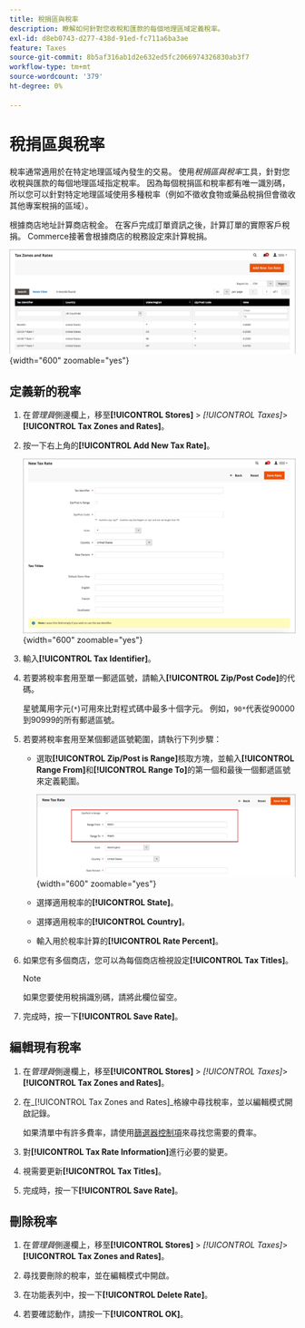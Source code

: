 ```yaml
---
title: 稅捐區與稅率
description: 瞭解如何針對您收稅和匯款的每個地理區域定義稅率。
exl-id: d8eb0743-d277-438d-91ed-fc711a6ba3ae
feature: Taxes
source-git-commit: 8b5af316ab1d2e632ed5fc2066974326830ab3f7
workflow-type: tm+mt
source-wordcount: '379'
ht-degree: 0%

---
```


# 稅捐區與稅率

稅率通常適用於在特定地理區域內發生的交易。 使用&#x200B;_稅捐區與稅率_&#x200B;工具，針對您收稅與匯款的每個地理區域指定稅率。 因為每個稅捐區和稅率都有唯一識別碼，所以您可以針對特定地理區域使用多種稅率（例如不徵收食物或藥品稅捐但會徵收其他專案稅捐的區域）。

根據商店地址計算商店稅金。 在客戶完成訂單資訊之後，計算訂單的實際客戶稅捐。 Commerce接著會根據商店的稅務設定來計算稅捐。

![稅捐區與稅率](./assets/tax-zones-rates.png){width="600" zoomable="yes"}

## 定義新的稅率

1. 在&#x200B;_管理員_&#x200B;側邊欄上，移至&#x200B;**[!UICONTROL Stores]** > _[!UICONTROL Taxes]_>**[!UICONTROL Tax Zones and Rates]**。

1. 按一下右上角的&#x200B;**[!UICONTROL Add New Tax Rate]**。

   ![新稅率](./assets/tax-rate-new.png){width="600" zoomable="yes"}

1. 輸入&#x200B;**[!UICONTROL Tax Identifier]**。

1. 若要將稅率套用至單一郵遞區號，請輸入&#x200B;**[!UICONTROL Zip/Post Code]**&#x200B;的代碼。

   星號萬用字元(`*`)可用來比對程式碼中最多十個字元。 例如，`90*`代表從90000到90999的所有郵遞區號。

1. 若要將稅率套用至某個郵遞區號範圍，請執行下列步驟：

   - 選取&#x200B;**[!UICONTROL Zip/Post is Range]**&#x200B;核取方塊，並輸入&#x200B;**[!UICONTROL Range From]**&#x200B;和&#x200B;**[!UICONTROL Range To]**&#x200B;的第一個和最後一個郵遞區號來定義範圍。

     ![ZIP/Post為範圍](./assets/tax-rate-new-zip-post-range.png){width="600" zoomable="yes"}

   - 選擇適用稅率的&#x200B;**[!UICONTROL State]**。

   - 選擇適用稅率的&#x200B;**[!UICONTROL Country]**。

   - 輸入用於稅率計算的&#x200B;**[!UICONTROL Rate Percent]**。

1. 如果您有多個商店，您可以為每個商店檢視設定&#x200B;**[!UICONTROL Tax Titles]**。

   >[!NOTE]
   >
   >如果您要使用稅捐識別碼，請將此欄位留空。

1. 完成時，按一下&#x200B;**[!UICONTROL Save Rate]**。

## 編輯現有稅率

1. 在&#x200B;_管理員_&#x200B;側邊欄上，移至&#x200B;**[!UICONTROL Stores]** > _[!UICONTROL Taxes]_>**[!UICONTROL Tax Zones and Rates]**。

1. 在&#x200B;_[!UICONTROL Tax Zones and Rates]_格線中尋找稅率，並以編輯模式開啟記錄。

   如果清單中有許多費率，請使用[篩選器控制項](../getting-started/admin-grid-controls.md)來尋找您需要的費率。

1. 對&#x200B;**[!UICONTROL Tax Rate Information]**&#x200B;進行必要的變更。

1. 視需要更新&#x200B;**[!UICONTROL Tax Titles]**。

1. 完成時，按一下&#x200B;**[!UICONTROL Save Rate]**。

## 刪除稅率

1. 在&#x200B;_管理員_&#x200B;側邊欄上，移至&#x200B;**[!UICONTROL Stores]** > _[!UICONTROL Taxes]_>**[!UICONTROL Tax Zones and Rates]**。

1. 尋找要刪除的稅率，並在編輯模式中開啟。

1. 在功能表列中，按一下&#x200B;**[!UICONTROL Delete Rate]**。

1. 若要確認動作，請按一下&#x200B;**[!UICONTROL OK]**。
